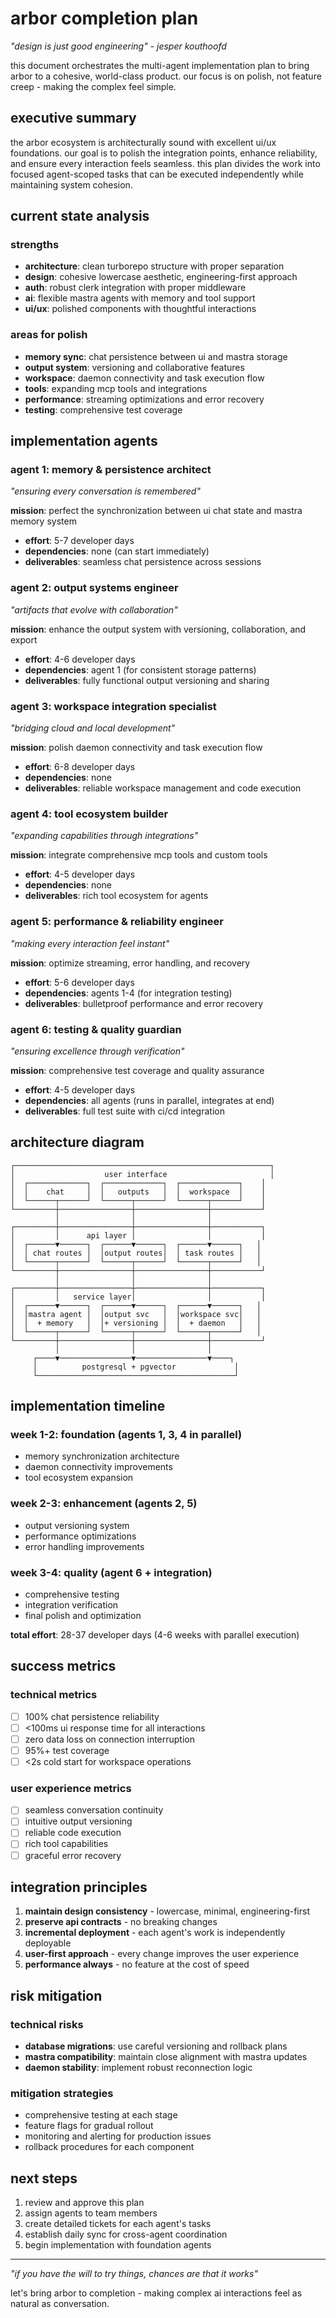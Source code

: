 # arbor completion plan

*"design is just good engineering" - jesper kouthoofd*

this document orchestrates the multi-agent implementation plan to bring arbor to a cohesive, world-class product. our focus is on polish, not feature creep - making the complex feel simple.

## executive summary

the arbor ecosystem is architecturally sound with excellent ui/ux foundations. our goal is to polish the integration points, enhance reliability, and ensure every interaction feels seamless. this plan divides the work into focused agent-scoped tasks that can be executed independently while maintaining system cohesion.

## current state analysis

### strengths
- **architecture**: clean turborepo structure with proper separation
- **design**: cohesive lowercase aesthetic, engineering-first approach  
- **auth**: robust clerk integration with proper middleware
- **ai**: flexible mastra agents with memory and tool support
- **ui/ux**: polished components with thoughtful interactions

### areas for polish
- **memory sync**: chat persistence between ui and mastra storage
- **output system**: versioning and collaborative features
- **workspace**: daemon connectivity and task execution flow
- **tools**: expanding mcp tools and integrations
- **performance**: streaming optimizations and error recovery
- **testing**: comprehensive test coverage

## implementation agents

### agent 1: memory & persistence architect
*"ensuring every conversation is remembered"*

**mission**: perfect the synchronization between ui chat state and mastra memory system
- **effort**: 5-7 developer days
- **dependencies**: none (can start immediately)
- **deliverables**: seamless chat persistence across sessions

### agent 2: output systems engineer  
*"artifacts that evolve with collaboration"*

**mission**: enhance the output system with versioning, collaboration, and export
- **effort**: 4-6 developer days
- **dependencies**: agent 1 (for consistent storage patterns)
- **deliverables**: fully functional output versioning and sharing

### agent 3: workspace integration specialist
*"bridging cloud and local development"*

**mission**: polish daemon connectivity and task execution flow
- **effort**: 6-8 developer days  
- **dependencies**: none
- **deliverables**: reliable workspace management and code execution

### agent 4: tool ecosystem builder
*"expanding capabilities through integrations"*

**mission**: integrate comprehensive mcp tools and custom tools
- **effort**: 4-5 developer days
- **dependencies**: none
- **deliverables**: rich tool ecosystem for agents

### agent 5: performance & reliability engineer
*"making every interaction feel instant"*

**mission**: optimize streaming, error handling, and recovery
- **effort**: 5-6 developer days
- **dependencies**: agents 1-4 (for integration testing)
- **deliverables**: bulletproof performance and error recovery

### agent 6: testing & quality guardian
*"ensuring excellence through verification"*

**mission**: comprehensive test coverage and quality assurance
- **effort**: 4-5 developer days
- **dependencies**: all agents (runs in parallel, integrates at end)
- **deliverables**: full test suite with ci/cd integration

## architecture diagram

```
┌─────────────────────────────────────────────────────────┐
│                    user interface                       │
│  ┌─────────────┐  ┌─────────────┐  ┌─────────────┐    │
│  │    chat     │  │   outputs   │  │  workspace  │    │
│  └──────┬──────┘  └──────┬──────┘  └──────┬──────┘    │
└─────────┼────────────────┼────────────────┼───────────┘
          │                │                │
┌─────────┼────────────────┼────────────────┼───────────┐
│         │      api layer │                │           │
│  ┌──────▼──────┐  ┌──────▼──────┐  ┌──────▼──────┐   │
│  │ chat routes │  │output routes│  │ task routes │   │
│  └──────┬──────┘  └──────┬──────┘  └──────┬──────┘   │
└─────────┼────────────────┼────────────────┼───────────┘
          │                │                │
┌─────────┼────────────────┼────────────────┼───────────┐
│         │   service layer│                │           │
│  ┌──────▼──────┐  ┌──────▼──────┐  ┌──────▼──────┐   │
│  │mastra agent │  │output svc   │  │workspace svc│   │
│  │  + memory   │  │+ versioning │  │  + daemon   │   │
│  └──────┬──────┘  └──────┬──────┘  └──────┬──────┘   │
└─────────┼────────────────┼────────────────┼───────────┘
          │                │                │
     ┌────▼────────────────▼────────────────▼────┐
     │          postgresql + pgvector             │
     └────────────────────────────────────────────┘
```

## implementation timeline

### week 1-2: foundation (agents 1, 3, 4 in parallel)
- memory synchronization architecture
- daemon connectivity improvements  
- tool ecosystem expansion

### week 2-3: enhancement (agents 2, 5)
- output versioning system
- performance optimizations
- error handling improvements

### week 3-4: quality (agent 6 + integration)
- comprehensive testing
- integration verification
- final polish and optimization

**total effort**: 28-37 developer days (4-6 weeks with parallel execution)

## success metrics

### technical metrics
- [ ] 100% chat persistence reliability
- [ ] <100ms ui response time for all interactions
- [ ] zero data loss on connection interruption
- [ ] 95%+ test coverage
- [ ] <2s cold start for workspace operations

### user experience metrics  
- [ ] seamless conversation continuity
- [ ] intuitive output versioning
- [ ] reliable code execution
- [ ] rich tool capabilities
- [ ] graceful error recovery

## integration principles

1. **maintain design consistency** - lowercase, minimal, engineering-first
2. **preserve api contracts** - no breaking changes
3. **incremental deployment** - each agent's work is independently deployable
4. **user-first approach** - every change improves the user experience
5. **performance always** - no feature at the cost of speed

## risk mitigation

### technical risks
- **database migrations**: use careful versioning and rollback plans
- **mastra compatibility**: maintain close alignment with mastra updates
- **daemon stability**: implement robust reconnection logic

### mitigation strategies
- comprehensive testing at each stage
- feature flags for gradual rollout
- monitoring and alerting for production issues
- rollback procedures for each component

## next steps

1. review and approve this plan
2. assign agents to team members
3. create detailed tickets for each agent's tasks
4. establish daily sync for cross-agent coordination
5. begin implementation with foundation agents

---

*"if you have the will to try things, chances are that it works"*

let's bring arbor to completion - making complex ai interactions feel as natural as conversation.